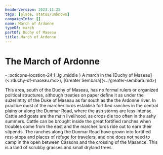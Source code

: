 ```yaml
---
headerVersion: 2023.11.25
tags: [place, status/unknown]
campaignInfo: []
name: March of Ardonne
typeOf: march
partOf: Duchy of Maseau
title: March of Ardonne
---
```

# The March of Ardonne
<div class="grid cards ext-narrow-margin ext-one-column" markdown>
-    :octicons-location-24:{ .lg .middle } A march in the [Duchy of Maseau](<./duchy-of-maseau.md>), [Greater Sembara](<../greater-sembara.md>)  
</div>


This area, south of the Duchy of Maseau, has no formal rulers or organized political structures, although treaties on paper define it as under the suzerintity of the Duke of Maseau as far south as the the Ardonne river. In practice most of the marcher lords establish fortified ranches in the central plains or along the Dunmar Road, where the ash storms are less intense. Cattle and goats are the main livelihood, as crops die too often in the ashy summers. Cattle can be brought inside the great fortified ranches when troubles come from the east and the marcher lords ride out to earn their stipends. The ranches along the Dunmar Road have grown into fortified rest-stops and places of refuge for travelers, and one does not need to camp in the open between Cassons and the crossing of the Masance. This is a land of scrubby grasses and small dryland trees.


